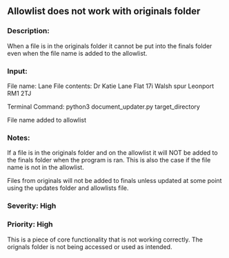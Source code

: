 ## Allowlist does not work with originals folder

### Description:

When a file is in the originals folder it cannot be put into the finals folder even when the file name is added to the allowlist.

### Input:

File name: Lane
File contents: Dr Katie Lane
               Flat 17i
               Walsh spur
               Leonport
               RM1 2TJ
               
Terminal Command: python3 document_updater.py target_directory

File name added to allowlist

### Notes:

If a file is in the originals folder and on the allowlist it will NOT be added to the finals folder when the program is ran. This is also the case if the file name is not in the allowlist.

Files from originals will not be added to finals unless updated at some point using the updates folder and allowlists file.

### Severity: High

### Priority: High

This is a piece of core functionality that is not working correctly. The orignals folder is not being accessed or used as intended. 
